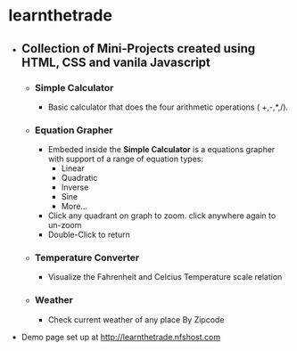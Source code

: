 # learnthetrade #  


* ## Collection of Mini-Projects created using HTML, CSS and vanila Javascript ##
  * ### Simple Calculator ### 
    - Basic calculator that does the four arithmetic operations ( +,-,\*,/). 
  * ### Equation Grapher ### 
    - Embeded inside the __Simple Calculator__ is a equations grapher with support of a range of equation types:
      - Linear
      - Quadratic 
      - Inverse
      - Sine
      - More...
     - Click any quadrant on graph to zoom. click anywhere again to un-zoom
     - Double-Click to return 
  * ### Temperature Converter ###
     - Visualize the Fahrenheit and Celcius Temperature scale relation
  * ### Weather ###
     - Check current weather of any place By Zipcode 
     
- Demo page set up at http://learnthetrade.nfshost.com
